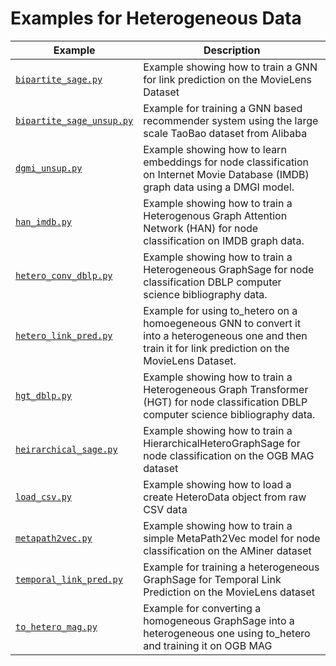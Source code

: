 # Examples for Heterogeneous Data

| Example                                                | Description                                                                                                                                              |
| ------------------------------------------------------ | -------------------------------------------------------------------------------------------------------------------------------------------------------- |
| [`bipartite_sage.py`](./bipartite_sage.py)             | Example showing how to train a GNN for link prediction on the MovieLens Dataset                                                                          |
| [`bipartite_sage_unsup.py`](./bipartite_sage_unsup.py) | Example for training a GNN based recommender system using the large scale TaoBao dataset from Alibaba                                                    |
| [`dgmi_unsup.py`](./dgmi_unsup.py)                     | Example showing how to learn embeddings for node classification on Internet Movie Database (IMDB) graph data using a DMGI model.                         |
| [`han_imdb.py`](./han_imdb.py)                         | Example showing how to train a Heterogenous Graph Attention Network (HAN) for node classification on IMDB graph data.                                    |
| [`hetero_conv_dblp.py`](./hetero_conv_dblp.py)         | Example showing how to train a Heterogeneous GraphSage for node classification DBLP computer science bibliography data.                                  |
| [`hetero_link_pred.py`](./hetero_link_pred.py)         | Example for using to_hetero on a homoegeneous GNN to convert it into a heterogeneous one and then train it for link prediction on the MovieLens Dataset. |
| [`hgt_dblp.py`](./hgt_dblp.py)                         | Example showing how to train a Heterogeneous Graph Transformer (HGT) for node classification DBLP computer science bibliography data.                    |
| [`heirarchical_sage.py`](./heirarchical_sage.py)       | Example showing how to train a HierarchicalHeteroGraphSage for node classification on the OGB MAG dataset                                                |
| [`load_csv.py`](./load_csv.py)                         | Example showing how to load a create HeteroData object from raw CSV data                                                                                 |
| [`metapath2vec.py`](./metapath2vec.py)                 | Example showing how to train a simple MetaPath2Vec model for node classification on the AMiner dataset                                                   |
| [`temporal_link_pred.py`](./temporal_link_pred.py)     | Example for training a heterogeneous GraphSage for Temporal Link Prediction on the MovieLens dataset                                                     |
| [`to_hetero_mag.py`](./to_hetero_mag.py)               | Example for converting a homogeneous GraphSage into a heterogeneous one using to_hetero and training it on OGB MAG                                       |
